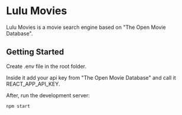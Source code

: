 # Lulu Movies

Lulu Movies is a movie search engine based on "The Open Movie Database".

## Getting Started

Create .env file in the root folder.

Inside it add your api key from "The Open Movie Database" and call it REACT_APP_API_KEY.

After, run the development server:

```bash
npm start
```
